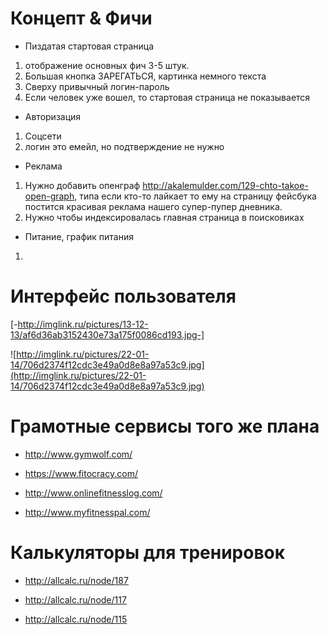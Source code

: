 # Концепт & Фичи #

  * Пиздатая стартовая страница
  1. отображение основных фич 3-5 штук.
  1. Большая кнопка ЗАРЕГАТЬСЯ, картинка немного текста
  1. Сверху привычный логин-пароль
  1. Если человек уже вошел, то стартовая страница не показывается

  * Авторизация
  1. Соцсети
  1. логин это емейл, но подтверждение не нужно

  * Реклама
  1. Нужно добавить опенграф http://akalemulder.com/129-chto-takoe-open-graph, типа если кто-то лайкает то ему на страницу фейсбука постится красивая реклама нашего супер-пупер дневника.
  1. Нужно чтобы индексировалась главная страница в поисковиках

  * Питание, график питания
  1. 

# Интерфейс пользователя #
[-http://imglink.ru/pictures/13-12-13/af6d36ab3152430e73a175f0086cd193.jpg-]

![http://imglink.ru/pictures/22-01-14/706d2374f12cdc3e49a0d8e8a97a53c9.jpg](http://imglink.ru/pictures/22-01-14/706d2374f12cdc3e49a0d8e8a97a53c9.jpg)

# Грамотные сервисы того же плана #
  * http://www.gymwolf.com/

  * https://www.fitocracy.com/

  * http://www.onlinefitnesslog.com/

  * http://www.myfitnesspal.com/

# Калькуляторы для тренировок #
  * http://allcalc.ru/node/187

  * http://allcalc.ru/node/117

  * http://allcalc.ru/node/115